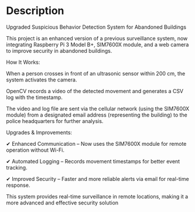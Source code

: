 # Description

Upgraded Suspicious Behavior Detection System for Abandoned Buildings

This project is an enhanced version of a previous surveillance system, now integrating Raspberry Pi 3 Model B+, SIM7600X module, and a web camera to improve security in abandoned buildings.

How It Works:

When a person crosses in front of an ultrasonic sensor within 200 cm, the system activates the camera.

OpenCV records a video of the detected movement and generates a CSV log with the timestamp.

The video and log file are sent via the cellular network (using the SIM7600X module) from a designated email address (representing the building) to the police headquarters for further analysis.

Upgrades & Improvements:

✔ Enhanced Communication – Now uses the SIM7600X module for remote operation without Wi-Fi.

✔ Automated Logging – Records movement timestamps for better event tracking.

✔ Improved Security – Faster and more reliable alerts via email for real-time response.

This system provides real-time surveillance in remote locations, making it a more advanced and effective security solution
